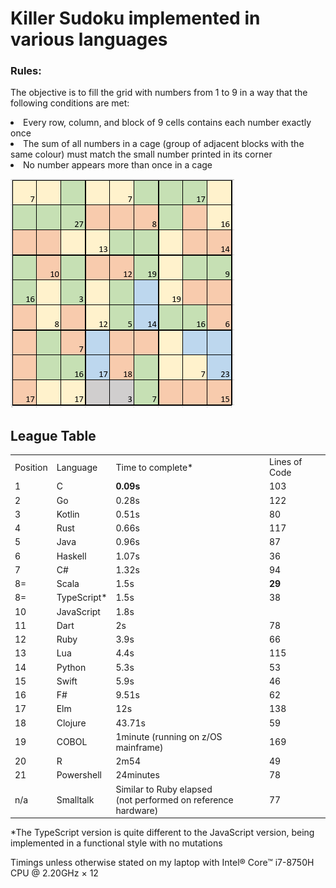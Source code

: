 <h1> Killer Sudoku implemented in various languages</h1>
<h3> Rules:</h3>
<p>The objective is to fill the grid with numbers from 1 to 9 in a way that the following conditions are met:
<li>Every row, column, and block of 9 cells contains each number exactly once</li>
<li>The sum of all numbers in a cage (group of adjacent blocks with the same colour) must match the small number printed in its corner</li>
<li>No number appears more than once in a cage</li></p>
<img src="https://github.com/brindleoak/KillerSudoku/blob/master/resources/killer2.png">
<h2>League Table</h2>
<table>
<tr><td>Position</td><td>Language</td><td>Time to complete*</td><td>Lines of Code</td>
  <tr><td>1</td><td>C</td><td><b>0.09s</b></td><td>103</td>
<tr><td>2</td><td>Go</td><td>0.28s</td><td>122</td>
<tr><td>3</td><td>Kotlin</td><td>0.51s</td><td>80</td>
<tr><td>4</td><td>Rust</td><td>0.66s</td><td>117</td>
<tr><td>5</td><td>Java</td><td>0.96s</td><td>87</td>
<tr><td>6</td><td>Haskell</td><td>1.07s</td><td>36</td>
<tr><td>7</td><td>C#</td><td>1.32s</td><td>94</td>
<tr><td>8=</td><td>Scala</td><td>1.5s</td><td><b>29</b></td>
<tr><td>8=</td><td>TypeScript*</td><td>1.5s</td><td>38</td>
<tr><td>10</td><td>JavaScript</td><td>1.8s</td><td></td>
<tr><td>11</td><td>Dart</td><td>2s</td><td>78</td>
<tr><td>12</td><td>Ruby</td><td>3.9s</td><td>66</td>
<tr><td>13</td><td>Lua</td><td>4.4s</td><td>115</td>  
<tr><td>14</td><td>Python</td><td>5.3s</td><td>53</td>
<tr><td>15</td><td>Swift</td><td>5.9s</td><td>46</td>
<tr><td>16</td><td>F#</td><td>9.51s</td><td>62</td>
<tr><td>17</td><td>Elm</td><td>12s</td><td>138</td>
<tr><td>18</td><td>Clojure</td><td>43.71s</td><td>59</td>
<tr><td>19</td><td>COBOL</td><td>1minute (running on z/OS mainframe)</td><td>169</td>
<tr><td>20</td><td>R</td><td>2m54</td><td>49</td>
<tr><td>21</td><td>Powershell</td><td>24minutes</td><td>78</td>
<tr><td>n/a</td><td>Smalltalk</td><td>Similar to Ruby elapsed<br>(not performed on reference hardware)</td><td>77</td>
</table>

*The TypeScript version is quite different to the JavaScript version, being implemented in a functional style with no mutations

Timings unless otherwise stated on my laptop with Intel® Core™ i7-8750H CPU @ 2.20GHz × 12
